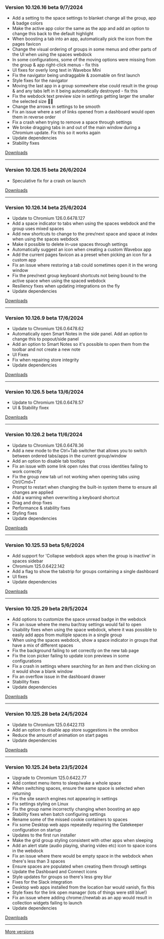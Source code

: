 <h3>Version 10.126.16 beta <span class="date">9/7/2024</span></h3>
<ul>
  <li>Add a setting to the space settings to blanket change all the group, app & badge colors</li>
  <li>Make the active app color the same as the app and add an option to change this back to the default highlight</li>
  <li>When boosting a tab into an app, automatically pick the icon from the pages favicon</li>
  <li>Change the visual ordering of groups in some menus and other parts of the UI when using the spaces webdock</li>
  <li>In some configurations, some of the moving options were missing from the group & app right-click menus - fix this</li>
  <li>UI fixes for overly long text in Wavebox Mini</li>
  <li>Fix the navigator being undraggable & zoomable on first launch</li>
  <li>Style fixes for the navigator</li>
  <li>Moving the last app in a group somewhere else could result in the group & and any tabs left in it being automatically destroyed - fix this</li>
  <li>Fix the webdock text preview size in settings getting larger the smaller the selected size 🤦‍♂️</li>
  <li>Change the arrows in settings to be smooth</li>
  <li>Fix an issue where a set of links opened from a dashboard would open them in reverse order</li>
  <li>Fix a crash when trying to remove a space through settings</li>
  <li>We broke dragging tabs in and out of the main window during a Chromium update. Fix this so it works again</li>
  <li>Update dependencies</li>
  <li>Stability fixes</li>
</ul>

[Downloads](https://wavebox.io/download/release/10.126.16.3)

---

<h3>Version 10.126.15 beta <span class="date">26/6/2024</span></h3>
<ul>
  <li>Speculative fix for a crash on launch</li>
</ul>

[Downloads](https://wavebox.io/download/release/10.126.15.3)

---

<h3>Version 10.126.14 beta <span class="date">25/6/2024</span></h3>
<ul>
  <li>Update to Chromium 126.0.6478.127</li>
  <li>Add a space indicator to tabs when using the spaces webdock and the group uses mixed spaces</li>
  <li>Add new shortcuts to change to the prev/next space and space at index when using the spaces webdock</li>
  <li>Make it possible to delete in-use spaces through settings</li>
  <li>Automatically suggest an icon when creating a custom Wavebox app</li>
  <li>Add the current pages favicon as a preset when picking an icon for a custom app</li>
  <li>Fix an issue where restoring a tab could sometimes open it in the wrong window</li>
  <li>Fix the prev/next group keyboard shortcuts not being bound to the active space when using the spaced webdock</li>
  <li>Resiliency fixes when updating integrations on the fly</li>
  <li>Update dependencies</li>
</ul>

[Downloads](https://wavebox.io/download/release/10.126.14.3)

---

<h3>Version 10.126.9 beta <span class="date">17/6/2024</span></h3>
<ul>
  <li>Update to Chromium 126.0.6478.62</li>
  <li>Automatically open Smart Notes in the side panel. Add an option to change this to popout/side panel</li>
  <li>Add an option to Smart Notes so it's possible to open them from the toolbar and not create a new note</li>
  <li>UI Fixes</li>
  <li>Fix when repairing store integrity</li>
  <li>Update dependencies</li>
</ul>

[Downloads](https://wavebox.io/download/release/10.126.9.3)

---

<h3>Version 10.126.5 beta <span class="date">13/6/2024</span></h3>
<ul>
  <li>Update to Chromium 126.0.6478.57</li>
  <li>UI & Stability fixex</li>
</ul>

[Downloads](https://wavebox.io/download/release/10.126.5.3)

---

<h3>Version 10.126.2 beta <span class="date">11/6/2024</span></h3>
<ul>
  <li>Update to Chromium 126.0.6478.36</li>
  <li>Add a new mode to the Ctrl+Tab switcher that allows you to switch between ordered tabs/apps in the current group/window</li>
  <li>Add an option to disable tab tooltips</li>
  <li>Fix an issue with some link open rules that cross identities failing to work correctly</li>
  <li>Fix the group new tab url not working when opening tabs using Ctrl/Cmd+T</li>
  <li>Prompt to restart when changing the built-in system theme to ensure all changes are applied</li>
  <li>Add a warning when overwriting a keyboard shortcut</li>
  <li>Drag and drop fixes</li>
  <li>Performance & stability fixes</li>
  <li>Styling fixes</li>
  <li>Update dependencies</li>
</ul>

[Downloads](https://wavebox.io/download/release/10.126.2.3)

---

<h3>Version 10.125.53 beta <span class="date">5/6/2024</span></h3>
<ul>
  <li>Add support for 'Collapse webdock apps when the group is inactive' in spaces sidebar</li>
  <li>Chromium 125.0.6422.142</li>
  <li>Add a flag to show the tabstrip for groups containing a single dashboard</li>
  <li>UI fixes</li>
  <li>Update dependencies</li>
</ul>

[Downloads](https://wavebox.io/download/release/10.125.53.3)

---

<h3>Version 10.125.29 beta <span class="date">29/5/2024</span></h3>
<ul>
  <li>Add options to customize the space unread badge in the webdock</li>
  <li>Fix an issue where the menu bar/tray settings would fail to open</li>
  <li>
    Usability fixes when using the space webdock, where it was possible to
    easily add apps from multiple spaces in a single group
  </li>
  <li>
    When using the spaces webdock, show a space indicator in groups that have
    a mix of different spaces
  </li>
  <li>Fix the background failing to set correctly on the new tab page</li>
  <li>Fix the icon picker failing to update icon previews in some configurations</li>
  <li>Fix a crash in settings where searching for an item and then clicking on it would show a blank window</li>
  <li>Fix an overflow issue in the dashboard drawer</li>
  <li>Stability fixes</li>
  <li>Update dependencies</li>
</ul>

[Downloads](https://wavebox.io/download/release/10.125.29.3)

---

<h3>Version 10.125.28 beta <span class="date">24/5/2024</span></h3>
<ul>
  <li>Update to Chromium 125.0.6422.113</li>
  <li>Add an option to disable app store suggestions in the omnibox</li>
  <li>Reduce the amount of animation on start pages</li>
  <li>Update dependencies</li>
</ul>

[Downloads](https://wavebox.io/download/release/10.125.28.3)

---

<h3>Version 10.125.24 beta <span class="date">23/5/2024</span></h3>
<ul>
  <li>Upgrade to Chromium 125.0.6422.77</li>
  <li>Add context menu items to sleep/wake a whole space</li>
  <li>When switching spaces, ensure the same space is selected when returning</li>
  <li>Fix the site search engines not appearing in settings</li>
  <li>Fix settings styling on Linux</li>
  <li>Fix the group name incorrectly changing when boosting an app</li>
  <li>Stability fixes when batch configuring settings</li>
  <li>Rename some of the missed cookie containers to spaces</li>
  <li>Fix some Desktop web apps repeatedly requiring the Gatekeeper configuration on startup</li>
  <li>Updates to the first run installer</li>
  <li>Make the grid group styling consistent with other apps when sleeping</li>
  <li>Add an alert state (audio playing, sharing video etc) icon to space icons in the webdock</li>
  <li>Fix an issue where there would be empty space in the webdock when there's less than 3 spaces</li>
  <li>Ensure spaces are populated when creating them through settings</li>
  <li>Update the Dashboard and Connect icons</li>
  <li>Style updates for groups so there's less grey blur</li>
  <li>Fixes for the Slack integration</li>
  <li>Desktop web apps installed from the location bar would vanish, fix this</li>
  <li>Style fixes for the link open manager (lots of things were still blue!)</li>
  <li>Fix an issue where adding chrome://newtab as an app would result in collection widgets failing to launch</li>
  <li>Update dependencies</li>
</ul>

[Downloads](https://wavebox.io/download/release/10.125.24.3)

---
[More versions](https://wavebox.io/changelog/beta/)